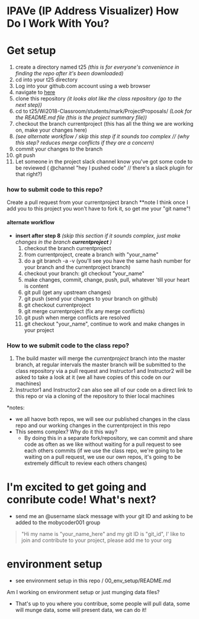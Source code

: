 # IPAVe (IP Address Visualizer) How Do I Work With You?

# Get setup

1. create a directory named t25 *(this is for everyone's convenience in finding the repo after it's been downloaded)*
1. cd into your t25 directory
1. Log into your github.com account using a web browser
1. navigate to [here](https://github.com/mobycoder001/Wi2018-Classroom)
1. clone this repository *(it looks alot like the class repository (go to the next step))*
1. cd to t25/Wi2018-Classroom/students/mark/ProjectProposals/ *(Look for the README.md file (this is the project summary file))*
1. checkout the branch currentproject (this has all the thing we are working on, make your changes here)
1. *(see alternate workflow / skip this step if it sounds too complex // (why this step? reduces merge conflicts if they are a concern)*
1. commit your changes to the branch
1. git push
1. Let someone in the project slack channel know you've got some code to be reviewed ( @channel "hey I pushed code" // there's a slack plugin for that right?)

### how to submit code to this repo?  
Create a pull request from your currentproject branch **note I think once I add you to this project you won't have to fork it, so get me your "git name"!

#### alternate workflow
- **insert after step 8** *(skip this section if it sounds complex, just make changes in the branch **currentproject** )*
    1. checkout the branch currentproject
    1. from currentproject, create a branch with "your_name"
    1. do a git branch -a -v (you'll see you have the same hash number for your branch and the currentproject branch)
    1. checkout your branch: git checkout "your_name"
    1. make changes, commit, change, push, pull, whatever 'till your heart is content
    1. git pull (get any upstream changes)
    1. git push (send your changes to your branch on github)
    1. git checkout currentproject
    1. git merge currentproject (fix any merge conflicts)
    1. git push when merge conflicts are resolved
    1. git checkout "your_name", continue to work and make changes in your project


### How to we submit code to the class repo?
1. The build master will merge the *currentproject* branch into the master branch, at regular intervals the master branch will be submitted to the class repository via a pull request and Instructor1 and Instructor2 will be asked to take a look at it (we all have copies of this code on our machines)
1. Instructor1 and Instructor2 can also see all of our code on a direct link to this repo or via a cloning of the repository to thier local machines

*notes:
* we all haove both repos, we will see our published changes in the class repo and our working changes in the currentproject in this repo
* This seems complex?  Why do it this way?
  - By doing this in a separate fork/repository, we can commit and share code as often as we like without waiting for a pull request to see each others commits (if we use the class repo, we're going to be waiting on a pull request, we use our own repos, it's going to be extremely difficult to review each others changes)


# I'm excited to get going and conribute code! What's next?
- send me an @username slack message with your git ID and asking to be added to the mobycoder001 group
> "Hi my name is "your_name_here" and my git ID is "git_id", I' like to join and contribute to your project, please add me to your org


# environment setup
- see environment setup in this repo / 00_env_setup/README.md

Am I working on environment setup or just munging data files?
- That's up to you where you contribue, some people will pull data, some will munge data, some will present data, we can do it!
